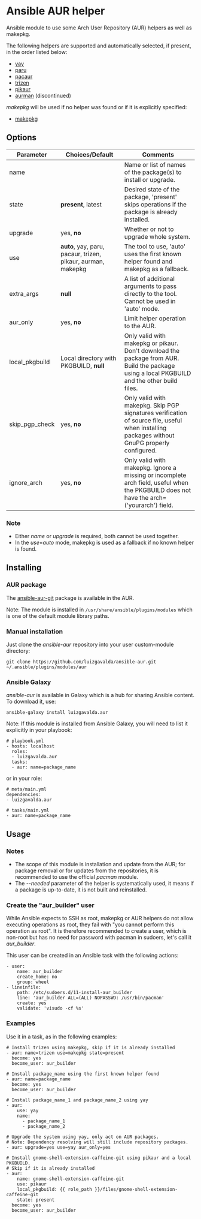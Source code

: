 # Ansible AUR helper
Ansible module to use some Arch User Repository (AUR) helpers as well as makepkg.

The following helpers are supported and automatically selected, if present, in the order listed below:
- [yay](https://github.com/Jguer/yay)
- [paru](https://github.com/Morganamilo/paru)
- [pacaur](https://github.com/E5ten/pacaur)
- [trizen](https://github.com/trizen/trizen)
- [pikaur](https://github.com/actionless/pikaur)
- [aurman](https://github.com/polygamma/aurman) (discontinued)

*makepkg* will be used if no helper was found or if it is explicitly specified:
- [makepkg](https://wiki.archlinux.org/index.php/makepkg)

## Options
|Parameter      |Choices/**Default**                                          |Comments|
|---            |---                                                          |---|
|name           |                                                             |Name or list of names of the package(s) to install or upgrade.|
|state          |**present**, latest                                          |Desired state of the package, 'present' skips operations if the package is already installed.|
|upgrade        |yes, **no**                                                  |Whether or not to upgrade whole system.|
|use            |**auto**, yay, paru, pacaur, trizen, pikaur, aurman, makepkg |The tool to use, 'auto' uses the first known helper found and makepkg as a fallback.|
|extra_args     |**null**                                                     |A list of additional arguments to pass directly to the tool. Cannot be used in 'auto' mode.|
|aur_only       |yes, **no**                                                  |Limit helper operation to the AUR.|
|local_pkgbuild |Local directory with PKGBUILD, **null**                      |Only valid with makepkg or pikaur. Don't download the package from AUR. Build the package using a local PKGBUILD and the other build files.|
|skip_pgp_check |yes, **no**                                                  |Only valid with makepkg. Skip PGP signatures verification of source file, useful when installing packages without GnuPG properly configured.|
|ignore_arch    |yes, **no**                                                  |Only valid with makepkg. Ignore a missing or incomplete arch field, useful when the PKGBUILD does not have the arch=('yourarch') field.|

### Note
* Either *name* or *upgrade* is required, both cannot be used together.
* In the *use*=*auto* mode, makepkg is used as a fallback if no known helper is found.

## Installing
### AUR package
The [ansible-aur-git](https://aur.archlinux.org/packages/ansible-aur-git) package is available in the AUR.

Note: The module is installed in `/usr/share/ansible/plugins/modules` which is one of the default module library paths.

### Manual installation
Just clone the *ansible-aur* repository into your user custom-module directory:
```
git clone https://github.com/luizgavalda/ansible-aur.git ~/.ansible/plugins/modules/aur
```

### Ansible Galaxy
*ansible-aur* is available in Galaxy which is a hub for sharing Ansible content. To download it, use:
```
ansible-galaxy install luizgavalda.aur
```

Note: If this module is installed from Ansible Galaxy, you will need to list it explicitly in your playbook:
```
# playbook.yml
- hosts: localhost
  roles:
  - luizgavalda.aur
  tasks:
  - aur: name=package_name
```

or in your role:
```
# meta/main.yml
dependencies:
- luizgavalda.aur
```

```
# tasks/main.yml
- aur: name=package_name
```

## Usage
### Notes
* The scope of this module is installation and update from the AUR; for package removal or for updates from the repositories, it is recommended to use the official *pacman* module.
* The *--needed* parameter of the helper is systematically used, it means if a package is up-to-date, it is not built and reinstalled.

### Create the "aur_builder" user
While Ansible expects to SSH as root, makepkg or AUR helpers do not allow executing operations as root, they fail with "you cannot perform this operation as root". It is therefore recommended to create a user, which is non-root but has no need for password with pacman in sudoers, let's call it *aur_builder*.

This user can be created in an Ansible task with the following actions:
```
- user:
    name: aur_builder
    create_home: no
    group: wheel
- lineinfile:
    path: /etc/sudoers.d/11-install-aur_builder
    line: 'aur_builder ALL=(ALL) NOPASSWD: /usr/bin/pacman'
    create: yes
    validate: 'visudo -cf %s'
```

### Examples
Use it in a task, as in the following examples:
```
# Install trizen using makepkg, skip if it is already installed
- aur: name=trizen use=makepkg state=present
  become: yes
  become_user: aur_builder

# Install package_name using the first known helper found
- aur: name=package_name
  become: yes
  become_user: aur_builder

# Install package_name_1 and package_name_2 using yay
- aur:
    use: yay
    name:
      - package_name_1
      - package_name_2

# Upgrade the system using yay, only act on AUR packages.
# Note: Dependency resolving will still include repository packages.
- aur: upgrade=yes use=yay aur_only=yes

# Install gnome-shell-extension-caffeine-git using pikaur and a local PKGBUILD.
# Skip if it is already installed
- aur:
    name: gnome-shell-extension-caffeine-git
    use: pikaur
    local_pkgbuild: {{ role_path }}/files/gnome-shell-extension-caffeine-git
    state: present
  become: yes
  become_user: aur_builder
```
